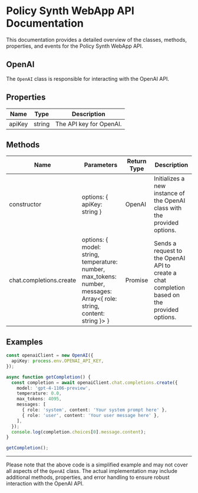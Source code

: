 # Policy Synth WebApp API Documentation

This documentation provides a detailed overview of the classes, methods, properties, and events for the Policy Synth WebApp API.

## OpenAI

The `OpenAI` class is responsible for interacting with the OpenAI API.

## Properties

| Name          | Type   | Description               |
|---------------|--------|---------------------------|
| apiKey        | string | The API key for OpenAI.   |

## Methods

| Name       | Parameters        | Return Type | Description                 |
|------------|-------------------|-------------|-----------------------------|
| constructor | options: { apiKey: string } | OpenAI | Initializes a new instance of the OpenAI class with the provided options. |
| chat.completions.create | options: { model: string, temperature: number, max_tokens: number, messages: Array<{ role: string, content: string }> } | Promise<any> | Sends a request to the OpenAI API to create a chat completion based on the provided options. |

## Examples

```typescript
const openaiClient = new OpenAI({
  apiKey: process.env.OPENAI_API_KEY,
});

async function getCompletion() {
  const completion = await openaiClient.chat.completions.create({
    model: 'gpt-4-1106-preview',
    temperature: 0.0,
    max_tokens: 4095,
    messages: [
      { role: 'system', content: 'Your system prompt here' },
      { role: 'user', content: 'Your user message here' },
    ],
  });
  console.log(completion.choices[0].message.content);
}

getCompletion();
```

---

Please note that the above code is a simplified example and may not cover all aspects of the `OpenAI` class. The actual implementation may include additional methods, properties, and error handling to ensure robust interaction with the OpenAI API.